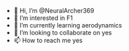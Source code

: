 - 👋 Hi, I’m @NeuralArcher369
- 👀 I’m interested in F1
- 🌱 I’m currently learning aerodynamics
- 💞️ I’m looking to collaborate on yes
- 📫 How to reach me yes

<!---
NeuralArcher369/NeuralArcher369 is a ✨ special ✨ repository because its `README.md` (this file) appears on your GitHub profile.
You can click the Preview link to take a look at your changes.
--->
